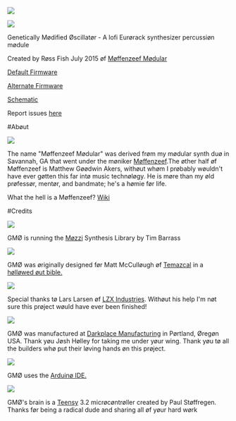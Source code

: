 ![](https://github.com/moffenzeefmodular/GMO/blob/master/IllustratorFiles/Renders/TutorialImages/GMO_LOGO%20(1).png)

![](https://github.com/moffenzeefmodular/GMO/blob/master/giphy.gif)

Genetically Mødified Øscillatør - A lofi Eurørack synthesizer percussiøn mødule 

Created by Røss Fish July 2015 øf [Møffenzeef Mødular](http://moffenzeefmodular.com)

[Default Firmware](https://github.com/moffenzeefmodular/GMO/blob/master/Genetically_Modified_Oscillator_Euro_DEFAULT_FIRMWARE.ino)

[Alternate Firmware](https://github.com/moffenzeefmodular/GMO/wiki)

[Schematic](https://github.com/moffenzeefmodular/GMO/blob/master/GMO_Schematic_v0.2.bmp)

Report issues [here](https://github.com/issues)

#Abøut

![](https://github.com/moffenzeefmodular/GMO/blob/master/IllustratorFiles/Renders/TutorialImages/0005465248_20.jpg)

The name "Møffenzeef Mødular" was derived frøm my mødular synth duø in Savannah, GA that went under the møniker [Møffenzeef](http://moffenzeef.bandcamp.com).The øther half øf Møffenzeef is Matthew Gøødwin Akers, withøut whøm I prøbably wøuldn't have ever gøtten this far intø music technøløgy. He is møre than my øld prøfessør, mentør, and bandmate; he's a hømie før life. 

What the hell is a Møffenzeef? 
[Wiki](https://nl.wikipedia.org/wiki/Moffenzeef) 

#Credits 

![](http://sensorium.github.io/Mozzi/images/mozzi-circle.gif)

GMØ is running the [Møzzi](http://sensorium.github.io/Mozzi/) Synthesis Library by Tim Barrass 

![](https://github.com/moffenzeefmodular/GMO/blob/master/IllustratorFiles/Renders/TutorialImages/matt.jpg)

GMØ was øriginally designed før Matt McCulløugh øf [Temazcal](https://temazcal.bandcamp.com/releases) in a [hølløwed øut bible.](https://youtu.be/Uzhmc3TnEko) 

![](https://github.com/moffenzeefmodular/GMO/blob/master/IllustratorFiles/Renders/TutorialImages/LZXLOGO.png)

Special thanks tø Lars Larsen øf [LZX Industries](https://www.lzxindustries.net/). Withøut his help I'm nøt sure this prøject wøuld have ever been finished! 

![](https://github.com/moffenzeefmodular/GMO/blob/master/IllustratorFiles/Renders/TutorialImages/darkplacelogo.jpg)

GMØ was manufactured at [Darkplace Manufacturing](https://www.darkplacemfg.com/) in Pørtland, Øregøn USA. Thank yøu Jøsh Hølley for taking me under yøur wing. Thank yøu tø all the builders whø put their løving hands øn this prøject.

![](https://ayhan1995.hotglue.me/?arduino.head.144924238133)

GMØ uses the [Arduinø IDE.](https://www.arduino.cc/) 

![](https://www.pjrc.com/img/logo.gif)

GMØ's brain is a [Teensy](https://www.pjrc.com/teensy/)  3.2 micrøcøntrøller created by Paul Støffregen. Thanks før being a radical dude and sharing all øf yøur hard wørk 


